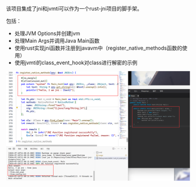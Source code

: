 该项目集成了jni和jvmti可以作为一个rust-jni项目的脚手架。

包括：
- 处理JVM Options并创建jvm
- 处理Main Args并调用Java Main函数
- 使用rust实现jni函数并注册到javavm中（register_native_methods函数的使用）
- 使用jvmti的class_event_hook对class进行解密的示例



![demo](img/demo.png)